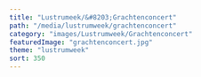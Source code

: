 ```yaml
---
title: "Lustrumeek/&#8203;Grachtenconcert"
path: "/media/lustrumweek/grachtenconcert"
category: "images/Lustrumweek/Grachtenconcert"
featuredImage: "grachtenconcert.jpg"
theme: "lustrumweek"
sort: 350
---
```

